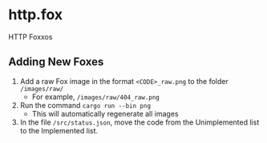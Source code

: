 # http.fox

HTTP Foxxos

## Adding New Foxes

1. Add a raw Fox image in the format `<CODE>_raw.png` to the folder `/images/raw/`
    - For example, `/images/raw/404_raw.png`
1. Run the command `cargo run --bin png`
    - This will automatically regenerate all images
    <!-- - TODO: Add an argument for just one image -->
    <!-- - TODO: Add an SVG and PNG step, just in case images need adjustment -->
1. In the file `/src/status.json`, move the code from the Unimplemented list to the Implemented list.